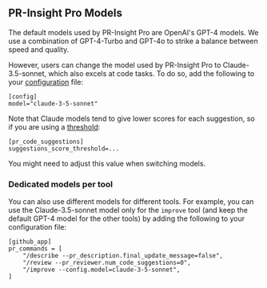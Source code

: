 ## PR-Insight Pro Models

The default models used by PR-Insight Pro are OpenAI's GPT-4 models. We use a combination of GPT-4-Turbo and GPT-4o to strike a balance between speed and quality.

However, users can change the model used by PR-Insight Pro to Claude-3.5-sonnet, which also excels at code tasks. 
To do so, add the following to your [configuration](https://pr-insight-docs.khulnasoft.com/usage-guide/configuration_options/) file:

```
[config]
model="claude-3-5-sonnet"
```

Note that Claude models tend to give lower scores for each suggestion, so if you are using a [threshold](https://pr-insight-docs.khulnasoft.com/tools/improve/#configuration-options):
```
[pr_code_suggestions]
suggestions_score_threshold=...
```
You might need to adjust this value when switching models.

### Dedicated models per tool

You can also use different models for different tools. For example, you can use the Claude-3.5-sonnet model only for the `improve` tool (and keep the default GPT-4 model for the other tools) by adding the following to your configuration file:
```
[github_app]
pr_commands = [
    "/describe --pr_description.final_update_message=false",
    "/review --pr_reviewer.num_code_suggestions=0",
    "/improve --config.model=claude-3-5-sonnet",
]
```
